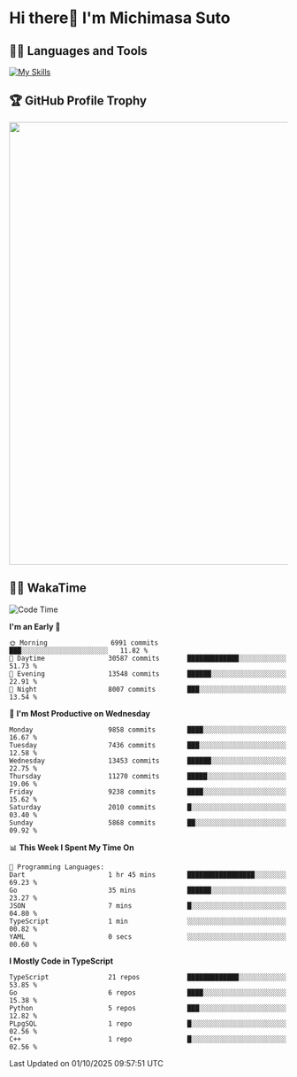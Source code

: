 # Hi there👋 I'm Michimasa Suto

## 🧑‍💻 Languages and Tools
[![My Skills](https://skillicons.dev/icons?i=ts,nextjs,react,go,python,aws,terraform)](https://skillicons.dev)

<!--
**Suto-Michimasa/Suto-Michimasa** is a ✨ _special_ ✨ repository because its `README.md` (this file) appears on your GitHub profile.

Here are some ideas to get you started:

- 🔭 I’m currently working on ...
- 🌱 I’m currently learning ...
- 👯 I’m looking to collaborate on ...
- 🤔 I’m looking for help with ...
- 💬 Ask me about ...
- 📫 How to reach me: ...
- 😄 Pronouns: ...
- ⚡ Fun fact: ...
-->

<!--
## 💎 Github Stats

<div>
  <img height="170" align="left" src="https://github-readme-stats-psi-three-31.vercel.app/api?username=Suto-michimasa&count_private=true&show_icons=true&theme=dark" />
  <img height="170" src="https://github-readme-stats-psi-three-31.vercel.app/api/top-langs/?username=Suto-michimasa&langs_count=8&layout=compact&theme=dark" />
</div>
-->

## 🏆 GitHub Profile Trophy

<img width="800" src="https://github-profile-trophy.vercel.app/?username=Suto-michimasa&theme=onedark&no-frame=true"/>


## 🧑‍💻 WakaTime
<!--START_SECTION:waka-->
![Code Time](http://img.shields.io/badge/Code%20Time-1%2C346%20hrs%2051%20mins-blue)

**I'm an Early 🐤** 

```text
🌞 Morning                6991 commits        ███░░░░░░░░░░░░░░░░░░░░░░   11.82 % 
🌆 Daytime                30587 commits       █████████████░░░░░░░░░░░░   51.73 % 
🌃 Evening                13548 commits       ██████░░░░░░░░░░░░░░░░░░░   22.91 % 
🌙 Night                  8007 commits        ███░░░░░░░░░░░░░░░░░░░░░░   13.54 % 
```
📅 **I'm Most Productive on Wednesday** 

```text
Monday                   9858 commits        ████░░░░░░░░░░░░░░░░░░░░░   16.67 % 
Tuesday                  7436 commits        ███░░░░░░░░░░░░░░░░░░░░░░   12.58 % 
Wednesday                13453 commits       ██████░░░░░░░░░░░░░░░░░░░   22.75 % 
Thursday                 11270 commits       █████░░░░░░░░░░░░░░░░░░░░   19.06 % 
Friday                   9238 commits        ████░░░░░░░░░░░░░░░░░░░░░   15.62 % 
Saturday                 2010 commits        █░░░░░░░░░░░░░░░░░░░░░░░░   03.40 % 
Sunday                   5868 commits        ██░░░░░░░░░░░░░░░░░░░░░░░   09.92 % 
```


📊 **This Week I Spent My Time On** 

```text
💬 Programming Languages: 
Dart                     1 hr 45 mins        █████████████████░░░░░░░░   69.23 % 
Go                       35 mins             ██████░░░░░░░░░░░░░░░░░░░   23.27 % 
JSON                     7 mins              █░░░░░░░░░░░░░░░░░░░░░░░░   04.80 % 
TypeScript               1 min               ░░░░░░░░░░░░░░░░░░░░░░░░░   00.82 % 
YAML                     0 secs              ░░░░░░░░░░░░░░░░░░░░░░░░░   00.60 % 
```

**I Mostly Code in TypeScript** 

```text
TypeScript               21 repos            █████████████░░░░░░░░░░░░   53.85 % 
Go                       6 repos             ████░░░░░░░░░░░░░░░░░░░░░   15.38 % 
Python                   5 repos             ███░░░░░░░░░░░░░░░░░░░░░░   12.82 % 
PLpgSQL                  1 repo              █░░░░░░░░░░░░░░░░░░░░░░░░   02.56 % 
C++                      1 repo              █░░░░░░░░░░░░░░░░░░░░░░░░   02.56 % 
```




 Last Updated on 01/10/2025 09:57:51 UTC
<!--END_SECTION:waka-->
